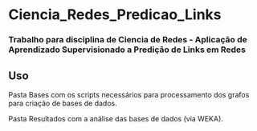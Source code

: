 # Ciencia_Redes_Predicao_Links

### Trabalho para disciplina de Ciencia de Redes - Aplicação de Aprendizado Supervisionado a Predição de Links em Redes

## Uso

Pasta Bases com os scripts necessários para processamento dos grafos para criação de bases de dados.

Pasta Resultados com a análise das bases de dados (via WEKA).
